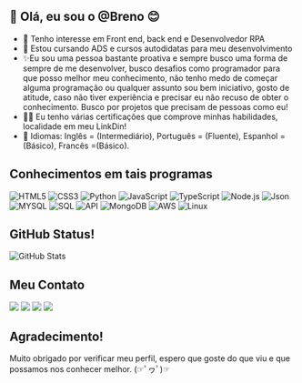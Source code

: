 ## 👋 Olá, eu sou o @Breno 😊
- 👀 Tenho interesse em Front end, back end e Desenvolvedor RPA
- 🌱 Estou cursando ADS e cursos autodidatas para meu desenvolvimento
- ✨Eu sou uma pessoa bastante proativa e sempre busco uma forma de sempre de me desenvolver, busco desafios como programador para que posso melhor meu conhecimento,
   não tenho medo de começar alguma programação ou qualquer assunto sou bem iniciativo, gosto de atitude, caso não tiver experiência e precisar eu não recuso de obter o conhecimento. Busco por projetos que precisam de pessoas como eu!
- 👨‍🎓 Eu tenho várias certificações que comprove minhas habilidades, localidade em meu LinkDin!
- 👅 Idiomas: Inglês = (Intermediário), Português = (Fluente), Espanhol = (Básico), Francês =(Básico).




## Conhecimentos em tais programas 

![HTML5](https://img.shields.io/badge/HTML5-E34F26?style=for-the-badge&logo=HTML5&logoColor=white)
![CSS3](https://img.shields.io/badge/CSS3-purple?style=for-the-badge&logo=css3&logoColor=white)
![Python](https://img.shields.io/badge/Python-blue?style=for-the-badge&logo=Python&logoColor=white)
![JavaScript](https://img.shields.io/badge/JavaScript-yellow?style=for-the-badge&logo=JavaScript&logoColor=white)
![TypeScript](https://img.shields.io/badge/TypeScript-blue?style=for-the-badge&logo=TypeScript&logoColor=white)
![Node.js](https://img.shields.io/badge/Node.js-green?style=for-the-badge&logo=Node.js&logoColor=white)
![Json](https://img.shields.io/badge/Json-black?style=for-the-badge&logo=Json&logoColor=yellow)
![MYSQL](https://img.shields.io/badge/MYSQL-black?style=for-the-badge&logo=MYSQL&logoColor=white)
![SQL](https://img.shields.io/badge/SQL-black?style=for-the-badge&logo=SQL&logoColor=white)
![API](https://img.shields.io/badge/API-black?style=for-the-badge&logo=apiamazon&logoColor=white)
![MongoDB](https://img.shields.io/badge/MongoDB-black?style=for-the-badge&logo=MongoDB&logoColor=green)
![AWS](https://img.shields.io/badge/AWS-yellow?style=for-the-badge&logo=amazon&logoColor=black)
![Linux](https://img.shields.io/badge/Linux-yellow?style=for-the-badge&logo=Linux&logoColor=black)

## GitHub Status!

![GitHub Stats](https://github-readme-stats.vercel.app/api?username=B-Tiemer&theme=tokyonight&bg_color=000&border_color=30A3DC&show_icons=true&icon_color=30A3DC&title_color=E94D5F&text_color=FFF)


 ## Meu Contato
<div> 
 
  <a href="https://instagram.com/Breno_tiemer" target="_blank"><img src="https://img.shields.io/badge/-Instagram-%23E4405F?style=for-the-badge&logo=instagram&logoColor=white" target="_blank"></a>
 <a href="https://discord.gg/Brenotech#0785" target="_blank"><img src="https://img.shields.io/badge/Discord-7289DA?style=for-the-badge&logo=discord&logoColor=white" target="_blank"></a> 
  <a href = "mailto:brenohenriquetiemer14@gmail.com"><img src="https://img.shields.io/badge/-Gmail-%23333?style=for-the-badge&logo=gmail&logoColor=white" target="_blank"></a>
  <a href="https://www.linkedin.com/in/breno-tiemer-47126a24a/" target="_blank"><img src="https://img.shields.io/badge/-LinkedIn-%230077B5?style=for-the-badge&logo=linkedin&logoColor=white" target="_blank"></a> 
  
</div>

## Agradecimento!

Muito obrigado por verificar meu perfil, espero que goste do que viu e que possamos nos conhecer melhor. (☞ﾟヮﾟ)☞

